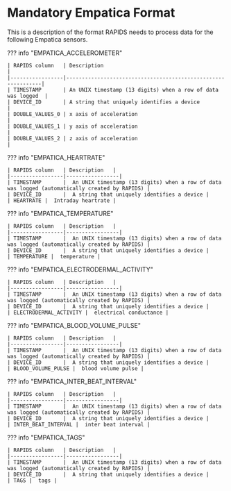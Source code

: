 # Mandatory Empatica Format

This is a description of the format RAPIDS needs to process data for the following Empatica sensors.

??? info "EMPATICA_ACCELEROMETER"

    | RAPIDS column   | Description                                                  |
    |-----------------|--------------------------------------------------------------|
    | TIMESTAMP       | An UNIX timestamp (13 digits) when a row of data was logged  |
    | DEVICE_ID       | A string that uniquely identifies a device                   |
    | DOUBLE_VALUES_0 | x axis of acceleration                                       |
    | DOUBLE_VALUES_1 | y axis of acceleration                                       |
    | DOUBLE_VALUES_2 | z axis of acceleration                                       |

??? info "EMPATICA_HEARTRATE"

    | RAPIDS column   | Description   |
    |-----------------|-----------------|
    | TIMESTAMP       |  An UNIX timestamp (13 digits) when a row of data was logged (automatically created by RAPIDS) |
    | DEVICE_ID       |  A string that uniquely identifies a device |
    | HEARTRATE |  Intraday heartrate |

??? info "EMPATICA_TEMPERATURE"

    | RAPIDS column   | Description   |
    |-----------------|-----------------|
    | TIMESTAMP       |  An UNIX timestamp (13 digits) when a row of data was logged (automatically created by RAPIDS) |
    | DEVICE_ID       |  A string that uniquely identifies a device |
    | TEMPERATURE |  temperature |

??? info "EMPATICA_ELECTRODERMAL_ACTIVITY"

    | RAPIDS column   | Description   |
    |-----------------|-----------------|
    | TIMESTAMP       |  An UNIX timestamp (13 digits) when a row of data was logged (automatically created by RAPIDS) |
    | DEVICE_ID       |  A string that uniquely identifies a device |
    | ELECTRODERMAL_ACTIVITY |  electrical conductance |

??? info "EMPATICA_BLOOD_VOLUME_PULSE"

    | RAPIDS column   | Description   |
    |-----------------|-----------------|
    | TIMESTAMP       |  An UNIX timestamp (13 digits) when a row of data was logged (automatically created by RAPIDS) |
    | DEVICE_ID       |  A string that uniquely identifies a device |
    | BLOOD_VOLUME_PULSE |  blood volume pulse |

??? info "EMPATICA_INTER_BEAT_INTERVAL"

    | RAPIDS column   | Description   |
    |-----------------|-----------------|
    | TIMESTAMP       |  An UNIX timestamp (13 digits) when a row of data was logged (automatically created by RAPIDS) |
    | DEVICE_ID       |  A string that uniquely identifies a device |
    | INTER_BEAT_INTERVAL |  inter beat interval |

??? info "EMPATICA_TAGS"

    | RAPIDS column   | Description   |
    |-----------------|-----------------|
    | TIMESTAMP       |  An UNIX timestamp (13 digits) when a row of data was logged (automatically created by RAPIDS) |
    | DEVICE_ID       |  A string that uniquely identifies a device |
    | TAGS |  tags |
